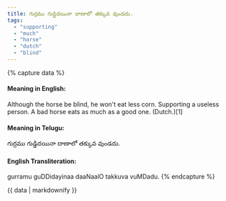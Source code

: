 ```yaml
---
title: గుర్రము గుడ్డిదయినా దాణాలో తక్కువ వుండదు.
tags:
  - "supporting"
  - "much"
  - "horse"
  - "dutch"
  - "blind"
---
```


{% capture data %}
#### Meaning in English:
Although the horse be blind, he won't eat less corn.
Supporting a useless person.
A bad horse eats as much as a good one. (Dutch.)[1]

#### Meaning in Telugu:
గుర్రము గుడ్డిదయినా దాణాలో తక్కువ వుండదు.

#### English Transliteration:
gurramu guDDidayinaa daaNaalO takkuva vuMDadu.
{% endcapture %}

{{ data | markdownify }}

